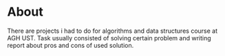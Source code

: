 # About
There are projects i had to do for algorithms and data structures course at AGH UST. Task usually consisted of solving certain problem and writing report about pros and cons of used solution. 
